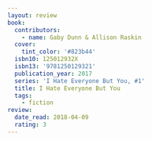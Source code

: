 ```yaml
---
layout: review
book:
  contributors:
    - name: Gaby Dunn & Allison Raskin
  cover:
    tint_color: '#823b44'
  isbn10: 125012932X
  isbn13: '9781250129321'
  publication_year: 2017
  series: 'I Hate Everyone But You, #1'
  title: I Hate Everyone But You
  tags:
    - fiction
review:
  date_read: 2018-04-09
  rating: 3
---
```

